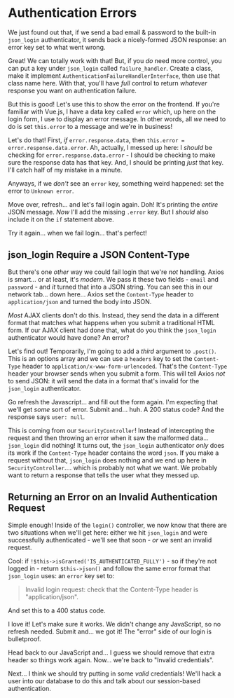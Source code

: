 # Authentication Errors

We just found out that, if we send a bad email & password to the built-in `json_login`
authenticator, it sends back a nicely-formed JSON response: an error key set to
what went wrong.

Great! We can totally work with that! But, if you *do* need more control,
you can put a key under `json_login` called `failure_handler`. Create a class,
make it implement `AuthenticationFailureHandlerInterface`, then use that
class name here. With that, you'll have *full* control to return *whatever*
response you want on authentication failure.

But this is good! Let's use this to show the error on the frontend. If you're
familiar with Vue.js, I have a data key called `error` which, up here on the login
form, I use to display an error message. In other words, all *we* need to do is
set `this.error` to a message and we're in business!

Let's do that! First, *if* `error.response.data`, then
`this.error = error.response.data.error`. Ah, actually, I messed up here: I
*should* be checking for `error.response.data.error` - I should be checking to
make sure the response data has that key. And, I should be printing *just* that
key. I'll catch half of my mistake in a minute.

Anyways, if we *don't* see an `error` key, something weird happened: set the error
to `Unknown error`.

Move over, refresh... and let's fail login again. Doh! It's printing the *entire*
JSON message. *Now* I'll add the missing `.error` key. But I *should* also include
it on the `if` statement above.

Try it again... when we fail login... that's perfect!

## json_login Require a JSON Content-Type

But there's one *other* way we could fail login that we're *not* handling. Axios
is smart... or at least, it's *modern*. We pass it these two fields - `email` and
`password` - and *it* turned that into a JSON string. You can see this in our
network tab... down here... Axios set the `Content-Type` header to `application/json`
and turned the body into JSON.

*Most* AJAX clients don't do this. Instead, they send the data in a different
format that matches what happens when you submit a traditional HTML form. If our
AJAX client had done that, what do you think the `json_login` authenticator would
have done? An error?

Let's find out! Temporarily, I'm going to add a *third* argument to `.post()`. This
is an options array and we can use a `headers` key to set the `Content-Type` header
to `application/x-www-form-urlencoded`. That's the `Content-Type` header your browser
sends when you submit a form. This will tell Axios *not* to send JSON: it will send
the data in a format that's invalid for the `json_login` authenticator.

Go refresh the Javascript... and fill out the form again. I'm expecting that we'll
get *some* sort of error. Submit and... huh. A 200 status code? And the response
says `user: null`.

This is coming from our `SecurityController`! Instead of intercepting the request
and then throwing an error when it saw the malformed data... `json_login` did
nothing! It turns out, the `json_login` authenticator *only* does its work if
the `Content-Type` header contains the word `json`. If you make a request without
that, `json_login` does nothing and we end up here in `SecurityController`.... which
is probably not what we want. We probably want to return a response that tells
the user what they messed up.

## Returning an Error on an Invalid Authentication Request

Simple enough! Inside of the `login()` controller, we now know that there are two
situations when we'll get here: either we hit `json_login` and were successfully
authenticated - we'll see that soon - *or* we sent an invalid request.

Cool: if `!$this->isGranted('IS_AUTHENTICATED_FULLY')` - so if they're not logged
in - return `$this->json()` and follow the same error format that `json_login`
uses: an `error` key set to:

> Invalid login request: check that the Content-Type header is "application/json".

And set this to a 400 status code.

I love it! Let's make sure it works. We didn't change any JavaScript, so no refresh
needed. Submit and... we got it! The "error" side of our login is bulletproof.

Head back to our JavaScript and... I guess we should remove that extra header so
things work again. Now... we're back to "Invalid credentials".

Next... I think we should try putting in some *valid* credentials! We'll hack a
user into our database to do this and talk about our session-based authentication.
